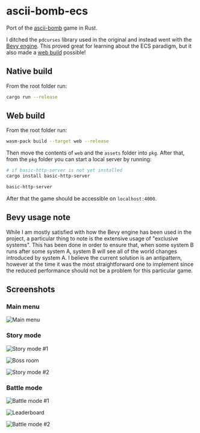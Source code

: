 # ascii-bomb-ecs

Port of the [ascii-bomb](https://github.com/aleksa2808/ascii-bomb) game in Rust.

I ditched the `pdcurses` library used in the original and instead went with the [Bevy engine](https://bevyengine.org). This proved great for learning about the ECS paradigm, but it also made a [web build](https://aleksa2808.github.io/ascii-bomb-ecs/) possible!

## Native build

From the root folder run:

```bash
cargo run --release
```

## Web build

From the root folder run:

```bash
wasm-pack build --target web --release
```

Then move the contents of `web` and the `assets` folder into `pkg`. After that, from the `pkg` folder you can start a local server by running:

```bash
# if basic-http-server is not yet installed
cargo install basic-http-server

basic-http-server
```

After that the game should be accessible on `localhost:4000`.

## Bevy usage note

While I am mostly satisfied with how the Bevy engine has been used in the project, a particular thing to note is the extensive usage of "exclusive systems". This has been done in order to ensure that, when some system B runs after some system A, system B will see all of the world changes introduced by system A. I believe the current solution is an antipattern, however at the time it was the most straightforward one to implement since the reduced performance should not be a problem for this particular game.

## Screenshots

### Main menu

![Main menu](doc/main_menu.png)

### Story mode

![Story mode #1](doc/story_mode1.png)

![Boss room](doc/boss_room.png)

![Story mode #2](doc/story_mode2.png)

### Battle mode

![Battle mode #1](doc/battle_mode1.png)

![Leaderboard](doc/leaderboard.png)

![Battle mode #2](doc/battle_mode2.png)
